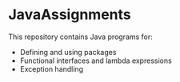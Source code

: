 # JavaAssignments
This repository contains Java programs for:
- Defining and using packages
- Functional interfaces and lambda expressions
- Exception handling

